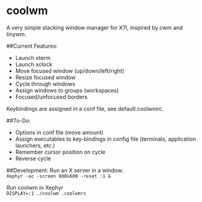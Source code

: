 # coolwm
A very simple stacking window manager for X11, inspired by cwm and tinywm.  

##Current Features:


- Launch xterm  
- Launch xclock  
- Move focused window (up/down/left/right)  
- Resize focused window  
- Cycle through windows  
- Assign windows to groups (workspaces) 
- Focused/unfocused borders    


Keybindings are assigned in a conf file, see default.coolwmrc.  

##To-Do:  
- Options in conf file (move amount)  
- Assign executables to key-bindings in config file (terminals, application launchers, etc.)  
- Remember cursor position on cycle  
- Reverse cycle  


##Development:
Run an X server in a window:  
`Xephyr -ac -screen 800x600 -reset :1 &`  
  
Run coolwm in Xephyr  
`DISPLAY=:1 ./coolwm .coolwmrc`
